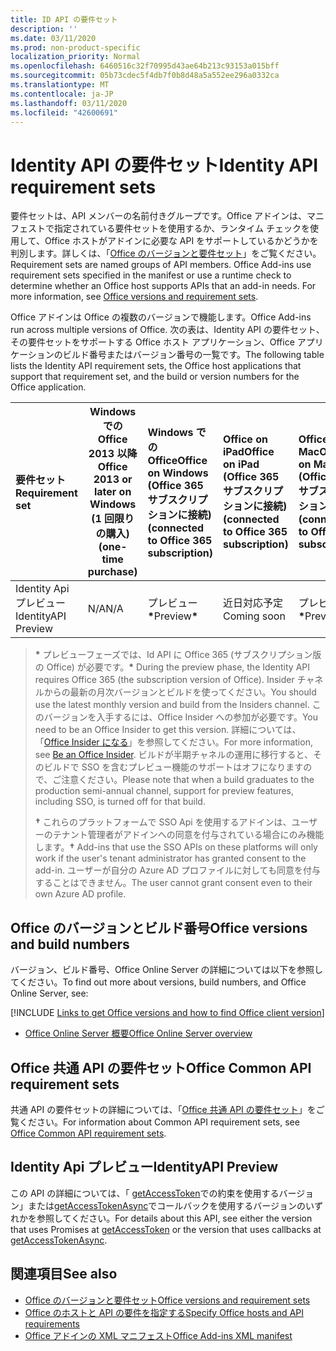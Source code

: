 ```yaml
---
title: ID API の要件セット
description: ''
ms.date: 03/11/2020
ms.prod: non-product-specific
localization_priority: Normal
ms.openlocfilehash: 6460516c32f70995d43ae64b213c93153a015bff
ms.sourcegitcommit: 05b73cdec5f4db7f0b8d48a5a552ee296a0332ca
ms.translationtype: MT
ms.contentlocale: ja-JP
ms.lasthandoff: 03/11/2020
ms.locfileid: "42600691"
---
```

# <a name="identity-api-requirement-sets"></a><span data-ttu-id="2d7a4-102">Identity API の要件セット</span><span class="sxs-lookup"><span data-stu-id="2d7a4-102">Identity API requirement sets</span></span>

<span data-ttu-id="2d7a4-p101">要件セットは、API メンバーの名前付きグループです。Office アドインは、マニフェストで指定されている要件セットを使用するか、ランタイム チェックを使用して、Office ホストがアドインに必要な API をサポートしているかどうかを判別します。詳しくは、「[Office のバージョンと要件セット](../../develop/office-versions-and-requirement-sets.md)」をご覧ください。</span><span class="sxs-lookup"><span data-stu-id="2d7a4-p101">Requirement sets are named groups of API members. Office Add-ins use requirement sets specified in the manifest or use a runtime check to determine whether an Office host supports APIs that an add-in needs. For more information, see [Office versions and requirement sets](../../develop/office-versions-and-requirement-sets.md).</span></span>

<span data-ttu-id="2d7a4-106">Office アドインは Office の複数のバージョンで機能します。</span><span class="sxs-lookup"><span data-stu-id="2d7a4-106">Office Add-ins run across multiple versions of Office.</span></span> <span data-ttu-id="2d7a4-107">次の表は、Identity API の要件セット、その要件セットをサポートする Office ホスト アプリケーション、Office アプリケーションのビルド番号またはバージョン番号の一覧です。</span><span class="sxs-lookup"><span data-stu-id="2d7a4-107">The following table lists the Identity API requirement sets, the Office host applications that support that requirement set, and the build or version numbers for the Office application.</span></span>

|  <span data-ttu-id="2d7a4-108">要件セット</span><span class="sxs-lookup"><span data-stu-id="2d7a4-108">Requirement set</span></span>  | <span data-ttu-id="2d7a4-109">Windows での Office 2013 以降</span><span class="sxs-lookup"><span data-stu-id="2d7a4-109">Office 2013 or later on Windows</span></span><br><span data-ttu-id="2d7a4-110">(1 回限りの購入)</span><span class="sxs-lookup"><span data-stu-id="2d7a4-110">(one-time purchase)</span></span> | <span data-ttu-id="2d7a4-111">Windows での Office</span><span class="sxs-lookup"><span data-stu-id="2d7a4-111">Office on Windows</span></span><br><span data-ttu-id="2d7a4-112">(Office 365 サブスクリプションに接続)</span><span class="sxs-lookup"><span data-stu-id="2d7a4-112">(connected to Office 365 subscription)</span></span> |  <span data-ttu-id="2d7a4-113">Office on iPad</span><span class="sxs-lookup"><span data-stu-id="2d7a4-113">Office on iPad</span></span><br><span data-ttu-id="2d7a4-114">(Office 365 サブスクリプションに接続)</span><span class="sxs-lookup"><span data-stu-id="2d7a4-114">(connected to Office 365 subscription)</span></span>  |  <span data-ttu-id="2d7a4-115">Office on Mac</span><span class="sxs-lookup"><span data-stu-id="2d7a4-115">Office on Mac</span></span><br><span data-ttu-id="2d7a4-116">(Office 365 サブスクリプションに接続)</span><span class="sxs-lookup"><span data-stu-id="2d7a4-116">(connected to Office 365 subscription)</span></span>  | <span data-ttu-id="2d7a4-117">Office on the web</span><span class="sxs-lookup"><span data-stu-id="2d7a4-117">Office on the web</span></span>  | <span data-ttu-id="2d7a4-118">SharePoint Online</span><span class="sxs-lookup"><span data-stu-id="2d7a4-118">SharePoint Online</span></span> | <span data-ttu-id="2d7a4-119">OneDrive.com</span><span class="sxs-lookup"><span data-stu-id="2d7a4-119">OneDrive.com</span></span> |<span data-ttu-id="2d7a4-120">Outlook.com および Exchange Online</span><span class="sxs-lookup"><span data-stu-id="2d7a4-120">Outlook.com & Exchange Online</span></span>|
|:-----|-----|:-----|:-----|:-----|:-----|:-----|:-----|:-----|
| <span data-ttu-id="2d7a4-121">Identity Api プレビュー</span><span class="sxs-lookup"><span data-stu-id="2d7a4-121">IdentityAPI Preview</span></span>  | <span data-ttu-id="2d7a4-122">N/A</span><span class="sxs-lookup"><span data-stu-id="2d7a4-122">N/A</span></span> | <span data-ttu-id="2d7a4-123">プレビュー<b>\*</b></span><span class="sxs-lookup"><span data-stu-id="2d7a4-123">Preview<b>\*</b></span></span> | <span data-ttu-id="2d7a4-124">近日対応予定</span><span class="sxs-lookup"><span data-stu-id="2d7a4-124">Coming soon</span></span> | <span data-ttu-id="2d7a4-125">プレビュー<b>\*</b></span><span class="sxs-lookup"><span data-stu-id="2d7a4-125">Preview<b>\*</b></span></span> | <span data-ttu-id="2d7a4-126">Preview<b>\* &#8224;</b></span><span class="sxs-lookup"><span data-stu-id="2d7a4-126">Preview<b>\*&#8224;</b></span></span> | <span data-ttu-id="2d7a4-127">Preview<b>\* &#8224;</b></span><span class="sxs-lookup"><span data-stu-id="2d7a4-127">Preview<b>\*&#8224;</b></span></span>| <span data-ttu-id="2d7a4-128">近日公開</span><span class="sxs-lookup"><span data-stu-id="2d7a4-128">Coming soon</span></span> | <span data-ttu-id="2d7a4-129">近日公開</span><span class="sxs-lookup"><span data-stu-id="2d7a4-129">Coming soon</span></span> |

> <span data-ttu-id="2d7a4-130">**&#42;** プレビューフェーズでは、Id API に Office 365 (サブスクリプション版の Office) が必要です。</span><span class="sxs-lookup"><span data-stu-id="2d7a4-130">**&#42;** During the preview phase, the Identity API requires Office 365 (the subscription version of Office).</span></span> <span data-ttu-id="2d7a4-131">Insider チャネルからの最新の月次バージョンとビルドを使ってください。</span><span class="sxs-lookup"><span data-stu-id="2d7a4-131">You should use the latest monthly version and build from the Insiders channel.</span></span> <span data-ttu-id="2d7a4-132">このバージョンを入手するには、Office Insider への参加が必要です。</span><span class="sxs-lookup"><span data-stu-id="2d7a4-132">You need to be an Office Insider to get this version.</span></span> <span data-ttu-id="2d7a4-133">詳細については、「[Office Insider になる](https://products.office.com/office-insider?tab=tab-1)」を参照してください。</span><span class="sxs-lookup"><span data-stu-id="2d7a4-133">For more information, see [Be an Office Insider](https://products.office.com/office-insider?tab=tab-1).</span></span> <span data-ttu-id="2d7a4-134">ビルドが半期チャネルの運用に移行すると、そのビルドで SSO を含むプレビュー機能のサポートはオフになりますので、ご注意ください。</span><span class="sxs-lookup"><span data-stu-id="2d7a4-134">Please note that when a build graduates to the production semi-annual channel, support for preview features, including SSO, is turned off for that build.</span></span>
>
> <span data-ttu-id="2d7a4-135">**&#8224;** これらのプラットフォームで SSO Api を使用するアドインは、ユーザーのテナント管理者がアドインへの同意を付与されている場合にのみ機能します。</span><span class="sxs-lookup"><span data-stu-id="2d7a4-135">**&#8224;** Add-ins that use the SSO APIs on these platforms will only work if the user's tenant administrator has granted consent to the add-in.</span></span> <span data-ttu-id="2d7a4-136">ユーザーが自分の Azure AD プロファイルに対しても同意を付与することはできません。</span><span class="sxs-lookup"><span data-stu-id="2d7a4-136">The user cannot grant consent even to their own Azure AD profile.</span></span>

## <a name="office-versions-and-build-numbers"></a><span data-ttu-id="2d7a4-137">Office のバージョンとビルド番号</span><span class="sxs-lookup"><span data-stu-id="2d7a4-137">Office versions and build numbers</span></span>

<span data-ttu-id="2d7a4-138">バージョン、ビルド番号、Office Online Server の詳細については以下を参照してください。</span><span class="sxs-lookup"><span data-stu-id="2d7a4-138">To find out more about versions, build numbers, and Office Online Server, see:</span></span>

[!INCLUDE [Links to get Office versions and how to find Office client version](../../includes/links-get-office-versions-builds.md)]
- [<span data-ttu-id="2d7a4-139">Office Online Server 概要</span><span class="sxs-lookup"><span data-stu-id="2d7a4-139">Office Online Server overview</span></span>](/officeonlineserver/office-online-server-overview)

## <a name="office-common-api-requirement-sets"></a><span data-ttu-id="2d7a4-140">Office 共通 API の要件セット</span><span class="sxs-lookup"><span data-stu-id="2d7a4-140">Office Common API requirement sets</span></span>

<span data-ttu-id="2d7a4-141">共通 API の要件セットの詳細については、「[Office 共通 API の要件セット](office-add-in-requirement-sets.md)」をご覧ください。</span><span class="sxs-lookup"><span data-stu-id="2d7a4-141">For information about Common API requirement sets, see [Office Common API requirement sets](office-add-in-requirement-sets.md).</span></span>

## <a name="identityapi-preview"></a><span data-ttu-id="2d7a4-142">Identity Api プレビュー</span><span class="sxs-lookup"><span data-stu-id="2d7a4-142">IdentityAPI Preview</span></span>

<span data-ttu-id="2d7a4-143">この API の詳細については、「 [getAccessToken](/javascript/api/office-runtime/officeruntime.auth#getaccesstoken-options-)での約束を使用するバージョン」または[getAccessTokenAsync](/javascript/api/office/office.auth#getaccesstokenasync-options--callback-)でコールバックを使用するバージョンのいずれかを参照してください。</span><span class="sxs-lookup"><span data-stu-id="2d7a4-143">For details about this API, see either the version that uses Promises at [getAccessToken](/javascript/api/office-runtime/officeruntime.auth#getaccesstoken-options-) or the version that uses callbacks at [getAccessTokenAsync](/javascript/api/office/office.auth#getaccesstokenasync-options--callback-).</span></span>

## <a name="see-also"></a><span data-ttu-id="2d7a4-144">関連項目</span><span class="sxs-lookup"><span data-stu-id="2d7a4-144">See also</span></span>

- [<span data-ttu-id="2d7a4-145">Office のバージョンと要件セット</span><span class="sxs-lookup"><span data-stu-id="2d7a4-145">Office versions and requirement sets</span></span>](../../develop/office-versions-and-requirement-sets.md)
- [<span data-ttu-id="2d7a4-146">Office のホストと API の要件を指定する</span><span class="sxs-lookup"><span data-stu-id="2d7a4-146">Specify Office hosts and API requirements</span></span>](../../develop/specify-office-hosts-and-api-requirements.md)
- [<span data-ttu-id="2d7a4-147">Office アドインの XML マニフェスト</span><span class="sxs-lookup"><span data-stu-id="2d7a4-147">Office Add-ins XML manifest</span></span>](../../develop/add-in-manifests.md)
